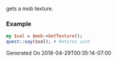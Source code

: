 gets a mob texture.
### Example

```perl
my $val = $mob->GetTexture();
quest::say($val); # Returns uint
```


Generated On 2018-04-29T00:35:14-07:00